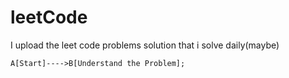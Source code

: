 # leetCode
I upload the leet code problems solution that i solve daily(maybe)

```mermaid
A[Start]---->B[Understand the Problem];
```
